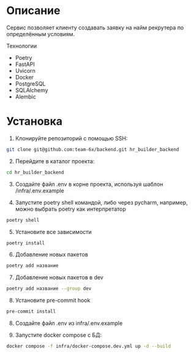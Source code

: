 # Описание
Сервис позволяет клиенту создавать заявку на найм рекрутера по определённым условиям.

Технологии
- Poetry
- FastAPI
- Uvicorn
- Docker
- PostgreSQL
- SQLAlchemy
- Alembic

# Установка

1. Клонируйте репозиторий с помощью SSH:
```bash
git clone git@github.com:team-6x/backend.git hr_builder_backend
```

2. Перейдите в каталог проекта:
```bash
cd hr_builder_backend
```

3. Создайте файл .env в корне проекта, используя шаблон /infra/.env.example

4. Запустите poetry shell командой, либо через pycharm, например, можно выбрать poetry как интерпретатор
```bash
poetry shell
```

5. Установите все зависимости
```bash
poetry install
```

6. Добавление новых пакетов
```bash
poetry add название
```

7. Добавление новых пакетов в dev
```bash
poetry add название --group dev
```

8. Установите pre-commit hook
```bash
pre-commit install
```

8. Создайте файл .env из infra/.env.example

9. Запустите docker compose с БД:
```bash
docker compose -f infra/docker-compose.dev.yml up -d --build
```
